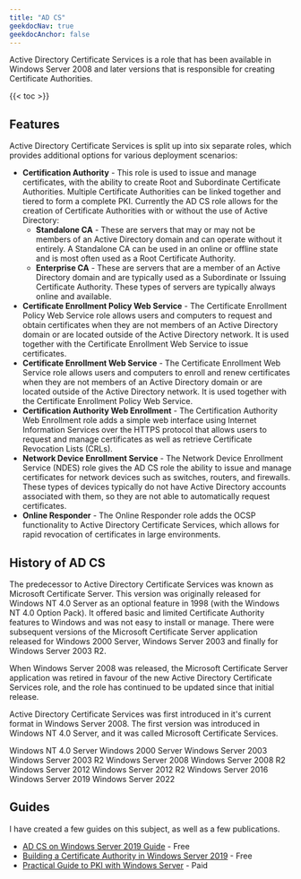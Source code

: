 ```yaml
---
title: "AD CS"
geekdocNav: true
geekdocAnchor: false
---
```


Active Directory Certificate Services is a role that has been available in Windows Server 2008 and later versions that is responsible for creating Certificate Authorities.

{{< toc >}}

## Features ##

Active Directory Certificate Services is split up into six separate roles, which provides additional options for various deployment scenarios:

* **Certification Authority** - This role is used to issue and manage certificates, with the ability to create Root and Subordinate Certificate Authorities. Multiple Certificate Authorities can be linked together and tiered to form a complete PKI. Currently the AD CS role allows for the creation of Certificate Authorities with or without the use of Active Directory:
    * **Standalone CA** - These are servers that may or may not be members of an Active Directory domain and can operate without it entirely. A Standalone CA can be used in an online or offline state and is most often used as a Root Certificate Authority.
    * **Enterprise CA** - These are servers that are a member of an Active Directory domain and are typically used as a Subordinate or Issuing Certificate Authority. These types of servers are typically always online and available.
* **Certificate Enrollment Policy Web Service** - The Certificate Enrollment Policy Web Service role allows users and computers to request and obtain certificates when they are not members of an Active Directory domain or are located outside of the Active Directory network. It is used together with the Certificate Enrollment Web Service to issue certificates.
* **Certificate Enrollment Web Service** - The Certificate Enrollment Web Service role allows users and computers to enroll and renew certificates when they are not members of an Active Directory domain or are located outside of the Active Directory network. It is used together with the Certificate Enrollment Policy Web Service.
* **Certification Authority Web Enrollment** - The Certification Authority Web Enrollment role adds a simple web interface using Internet Information Services over the HTTPS protocol that allows users to request and manage certificates as well as retrieve Certificate Revocation Lists (CRLs).
* **Network Device Enrollment Service** - The Network Device Enrollment Service (NDES) role gives the AD CS role the ability to issue and manage certificates for network devices such as switches, routers, and firewalls. These types of devices typically do not have Active Directory accounts associated with them, so they are not able to automatically request certificates.
* **Online Responder** - The Online Responder role adds the OCSP functionality to Active Directory Certificate Services, which allows for rapid revocation of certificates in large environments.

## History of AD CS ##

The predecessor to Active Directory Certificate Services was known as Microsoft Certificate Server. This version was originally released for Windows NT 4.0 Server as an optional feature in 1998 (with the Windows NT 4.0 Option Pack). It offered basic and limited Certificate Authority features to Windows and was not easy to install or manage. There were subsequent versions of the Microsoft Certificate Server application released for Windows 2000 Server, Windows Server 2003 and finally for Windows Server 2003 R2.

When Windows Server 2008 was released, the Microsoft Certificate Server application was retired in favour of the new Active Directory Certificate Services role, and the role has continued to be updated since that initial release.



Active Directory Certificate Services was first introduced in it's current format in Windows Server 2008. The first version was introduced in Windows NT 4.0 Server, and it was called Microsoft Certificate Services.

Windows NT 4.0 Server
Windows 2000 Server
Windows Server 2003
Windows Server 2003 R2
Windows Server 2008
Windows Server 2008 R2
Windows Server 2012
Windows Server 2012 R2
Windows Server 2016
Windows Server 2019
Windows Server 2022

## Guides ##

I have created a few guides on this subject, as well as a few publications.

* [AD CS on Windows Server 2019 Guide](/microsoft/adcs/adcs-windows-server-2019-guide/) - Free
* [Building a Certificate Authority in Windows Server 2019](https://mjcb.io/publications/building-a-certificate-authority-in-windows-server-2019/) - Free
* [Practical Guide to PKI with Windows Server](https://mjcb.io/publications/practical-guide-to-pki-with-windows-server/) - Paid